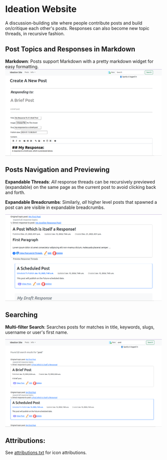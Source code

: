 # Ideation Website

A discussion-building site where people contribute posts and build on/critique each other's posts. Responses can also become new topic threads, in recursive fashion.

## Post Topics and Responses in Markdown
**Markdown**: Posts support Markdown with a pretty markdown widget for easy formatting.
![Image Showing Editor with pretty markdown widget responding to a post previewed above in the same form](PostsSiteMarkdownEditor.png)

## Posts Navigation and Previewing
**Expandable Threads**: _All_ response threads can be recursively previewed (expandable) on the same page as the current post to avoid clicking back and forth.

**Expandable Breadcrumbs**: Similarly, _all_ higher level posts that spawned a post can are visible in expandable breadcrumbs.

![Image Showing example of a post with expanded previews of draft post and future-scheduled post beneath, and expandable breadcrumb links to parent posts above](PostsSiteReadmePic.png)

## Searching
**Multi-filter Search**: Searches posts for matches in title, keywords, slugs, username or user's first name.

![Image Showing example of 22 search results found for posts containing searched word "post"](PostsSiteSearchResults.png)


## Attributions:
See <a href="attributions.md">attributions.txt</a> for icon attributions.

